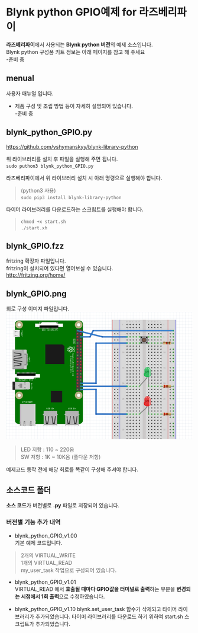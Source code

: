 
# Blynk python GPIO예제 for 라즈베리파이

**라즈베리파이**에서 사용되는 **Blynk python 버전**의 예제 소스입니다.  
Blynk python 구성품 키트 정보는 아래 페이지를 참고 해 주세요  
-준비 중  


## menual

사용자  매뉴얼 입니다.  

- 제품 구성 및 조립 방법 등이 자세히 설명되어 있습니다.  
-준비 중  


## blynk_python_GPIO.py

https://github.com/vshymanskyy/blynk-library-python

위 라이브러리를 설치 후 파일을 실행해 주면 됩니다.  
``sudo puthon3 blynk_python_GPIO.py``

라즈베리파이에서 위 라이브러리 설치 시 아래 명령으로 실행해야 합니다.  
>(python3 사용)  
>``sudo pip3 install blynk-library-python``  

타이머 라이브러리를 다운로드하는 스크립트를 실행해야 합니다.  
>``chmod +x start.sh``  
>``./start.xh``  



## blynk_GPIO.fzz
fritzing 확장자 파일입니다.  
fritzing이 설치되어 있다면 열어보실 수 있습니다.  
http://fritzing.org/home/  


## blynk_GPIO.png
회로 구성 이미지 파일입니다.  
![blynk_GPIO](https://raw.githubusercontent.com/eleparts/blynk_python_GPIO/master/blynk_GPIO.png)  
> LED 저항 : 110 ~ 220옴  
> SW 저항 : 1K ~ 10K옴 (풀다운 저항)  

예제코드 동작 전에 해당 회로를 똑같이 구성해 주셔야 합니다.  



## 소스코드 폴더

**소스 코드**가 버전별로  **.py** 파일로 저장되어 있습니다.


### 버전별 기능 추가 내역

- blynk_python_GPIO_v1.00  
기본 예제 코드입니다.  
> 2개의 VIRTUAL_WRITE  
> 1개의 VIRTUAL_READ  
> my_user_task 작업으로 구성되어 있습니다.  
  
- blynk_python_GPIO_v1.01  
VIRTUAL_READ 에서 **호출될 때마다 GPIO값을 터미널로 출력**하는 부분을 **변경되는 시점에서 1회 출력**으로 수정하였습니다.

- blynk_python_GPIO_v1.10
blynk.set_user_task 함수가 삭제되고 타이머 라이브러리가 추가되었습니다.
타이머 라이브러리를 다운로드 하기 위하여 start.sh 스크립트가 추가되었습니다.